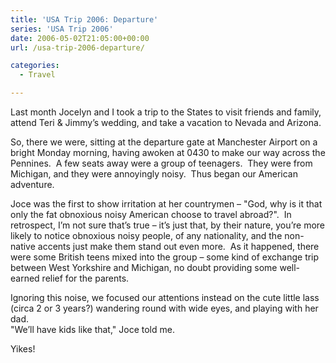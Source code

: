```yaml
---
title: 'USA Trip 2006: Departure'
series: 'USA Trip 2006'
date: 2006-05-02T21:05:00+00:00
url: /usa-trip-2006-departure/

categories:
  - Travel

---
```

<!--kg-card-begin: html-->

Last month Jocelyn and I took a trip to the States to visit friends and family, attend Teri & Jimmy’s wedding, and take a vacation to Nevada and Arizona.

So, there we were, sitting at the departure gate at Manchester Airport on a bright Monday morning, having awoken at 0430 to make our way across the Pennines.&nbsp; A few seats away were a group of teenagers.&nbsp; They were from Michigan, and they were annoyingly noisy.&nbsp; Thus began our American adventure.

Joce was the first to show irritation at her countrymen &#8211; "God, why is it that only the fat obnoxious noisy American choose to travel abroad?".&nbsp; In retrospect, I’m not sure that’s true &#8211; it’s just that, by their nature, you’re more likely to notice obnoxious noisy people, of any nationality, and the non-native accents just make them stand out even more.&nbsp; As it happened, there were some British teens mixed into the group &#8211; some kind of exchange trip between West Yorkshire and Michigan, no doubt providing some well-earned relief for the parents.

Ignoring this noise, we focused our attentions instead on the cute little lass (circa 2 or 3 years?) wandering round with wide eyes, and playing with her dad.&nbsp;  
"We’ll have kids like that," Joce told me.&nbsp;

Yikes!  
&nbsp;

<!--kg-card-end: html-->